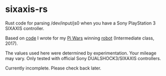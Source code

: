 # sixaxis-rs
Rust code for parsing /dev/input/js0 when you have a Sony PlayStation 3 SIXAXIS controller.

Based on [code](https://github.com/thejpster/robot) I wrote for my [Pi Wars](http://piwars.org) winning [robot](http://railwayelectronics.blogspot.co.uk/2017/04/its-win-for-steve.html) (Intermediate class, 2017).

The values used here were determined by experimentation. Your mileage may vary. Only tested with official Sony DUALSHOCK3/SIXAXIS controllers.

Currently incomplete. Please check back later.
